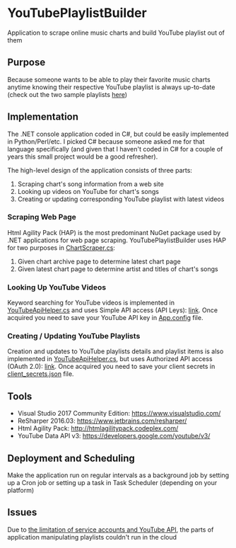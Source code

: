 # YouTubePlaylistBuilder
Application to scrape online music charts and build YouTube playlist out of them

## Purpose
Because someone wants to be able to play their favorite music charts anytime knowing their respective YouTube playlist is always up-to-date (check out the two sample playlists [here](https://www.youtube.com/channel/UCIjhNqtW_oWr2ZGSdxJunxA/playlists))

## Implementation
The .NET console application coded in C#, but could be easily implemented in Python/Perl/etc.  I picked C# because someone asked me for that language specifically (and given that I haven't coded in C# for a couple of years this small project would be a good refresher).

The high-level design of the application consists of three parts:

1. Scraping chart's song information from a web site
2. Looking up videos on YouTube for chart's songs
3. Creating or updating corresponding YouTube playlist with latest videos

### Scraping Web Page
Html Agility Pack (HAP) is the most predominant NuGet package used by .NET applications for web page scraping.  YouTubePlaylistBuilder uses HAP for two purposes in [ChartScraper.cs](https://github.com/RDultsin/YouTubePlaylistBuilder/blob/master/YouTubePlaylistBuilder.Services/ChartScraper.cs):

1. Given chart archive page to determine latest chart page
2. Given latest chart page to determine artist and titles of chart's songs

### Looking Up YouTube Videos
Keyword searching for YouTube videos is implemented in [YouTubeApiHelper.cs](https://github.com/RDultsin/YouTubePlaylistBuilder/blob/master/YouTubePlaylistBuilder.Services/YouTubeApiHelper.cs) and uses Simple API access (API Leys): [link](https://developers.google.com/api-client-library/dotnet/guide/aaa_apikeys).  Once acquired you need to save your YouTube API key in [App.config](https://github.com/RDultsin/YouTubePlaylistBuilder/blob/master/YouTubePlaylistBuilder.App/App.config) file.

### Creating / Updating YouTube Playlists
Creation and updates to YouTube playlists details and playlist items is also implemented in [YouTubeApiHelper.cs](https://github.com/RDultsin/YouTubePlaylistBuilder/blob/master/YouTubePlaylistBuilder.Services/YouTubeApiHelper.cs), but uses Authorized API access (OAuth 2.0): [link](https://developers.google.com/api-client-library/dotnet/guide/aaa_oauth).  Once acquired you need to save your client secrets in [client_secrets.json](https://github.com/RDultsin/YouTubePlaylistBuilder/blob/master/YouTubePlaylistBuilder.App/client_secrets.json) file.

## Tools
* Visual Studio 2017 Community Edition: https://www.visualstudio.com/
* ReSharper 2016.03: https://www.jetbrains.com/resharper/
* Html Agility Pack: http://htmlagilitypack.codeplex.com/
* YouTube Data API v3: https://developers.google.com/youtube/v3/

## Deployment and Scheduling
Make the application run on regular intervals as a background job by setting up a Cron job or setting up a task in Task Scheduler (depending on your platform)

## Issues
Due to [the limitation of service accounts and YouTube API](https://developers.google.com/youtube/v3/guides/moving_to_oauth#service_accounts), the parts of application manipulating playlists couldn't run in the cloud
